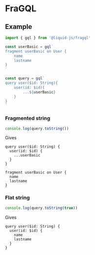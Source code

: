 # FraGQL

## Example

```js
import { gql } from '@liquid-js/fragql'

const userBasic = gql`
fragment userBasic on User {
    name
    lastname
}
`

const query = gql`
query user($id: String){
    user(id: $id){
        ...${userBasic}
    }
}
`
```

### Fragmented string

```js
console.log(query.toString())
```

Gives

```gql
query user($id: String) {
  user(id: $id) {
    ...userBasic
  }
}

fragment userBasic on User {
  name
  lastname
}
```

### Flat string

```js
console.log(query.toString(true))
```

Gives

```gql
query user($id: String) {
  user(id: $id) {
    name
    lastname
  }
}
```

